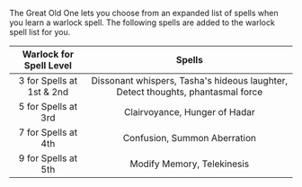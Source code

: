 The Great Old One lets you choose from an expanded list of spells when you learn a warlock spell. The following spells are added to the warlock spell list for you.

|  Warlock for Spell Level  |                                     Spells                                      |
| :-----------------------: | :-----------------------------------------------------------------------------: |
| 3 for Spells at 1st & 2nd | Dissonant whispers, Tasha's hideous laughter, Detect thoughts, phantasmal force |
|    5 for Spells at 3rd    |                          Clairvoyance, Hunger of Hadar                          |
|    7 for Spells at 4th    |                          Confusion, Summon Aberration                           |
|    9 for Spells at 5th    |                           Modify Memory, Telekinesis                            |